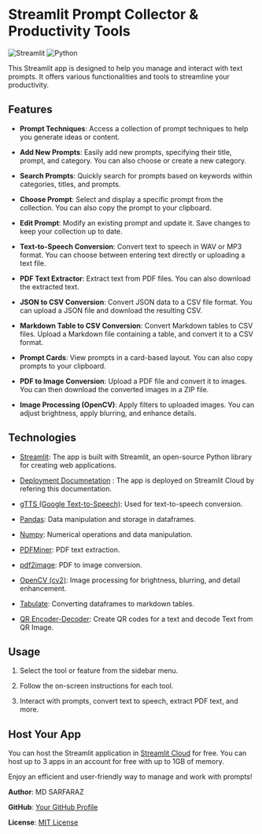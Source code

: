 # Streamlit Prompt Collector & Productivity Tools

![Streamlit](https://img.shields.io/badge/Streamlit-0.0%20%7C%201.0%20%7C%202.0-brightgreen)
![Python](https://img.shields.io/badge/Python-3.6%20%7C%203.7%20%7C%203.8%20%7C%203.9-blue)

This Streamlit app is designed to help you manage and interact with text prompts. It offers various functionalities and tools to streamline your productivity.

## Features

- **Prompt Techniques**: Access a collection of prompt techniques to help you generate ideas or content.

- **Add New Prompts**: Easily add new prompts, specifying their title, prompt, and category. You can also choose or create a new category.

- **Search Prompts**: Quickly search for prompts based on keywords within categories, titles, and prompts.

- **Choose Prompt**: Select and display a specific prompt from the collection. You can also copy the prompt to your clipboard.

- **Edit Prompt**: Modify an existing prompt and update it. Save changes to keep your collection up to date.

- **Text-to-Speech Conversion**: Convert text to speech in WAV or MP3 format. You can choose between entering text directly or uploading a text file.

- **PDF Text Extractor**: Extract text from PDF files. You can also download the extracted text.

- **JSON to CSV Conversion**: Convert JSON data to a CSV file format. You can upload a JSON file and download the resulting CSV.

- **Markdown Table to CSV Conversion**: Convert Markdown tables to CSV files. Upload a Markdown file containing a table, and convert it to a CSV format.

- **Prompt Cards**: View prompts in a card-based layout. You can also copy prompts to your clipboard.

- **PDF to Image Conversion**: Upload a PDF file and convert it to images. You can then download the converted images in a ZIP file.

- **Image Processing (OpenCV)**: Apply filters to uploaded images. You can adjust brightness, apply blurring, and enhance details.

## Technologies

- [Streamlit](https://streamlit.io/): The app is built with Streamlit, an open-source Python library for creating web applications.

- [Deployment Documnetation](https://docs.streamlit.io/streamlit-community-cloud/deploy-your-app) : The app is deployed on Streamlit Cloud by refering this documentation.

- [gTTS (Google Text-to-Speech)](https://pypi.org/project/gTTS/): Used for text-to-speech conversion.

- [Pandas](https://pandas.pydata.org/): Data manipulation and storage in dataframes.

- [Numpy](https://numpy.org/): Numerical operations and data manipulation.

- [PDFMiner](https://pdfminersix.readthedocs.io/en/latest/): PDF text extraction.

- [pdf2image](https://github.com/Belval/pdf2image): PDF to image conversion.

- [OpenCV (cv2)](https://opencv.org/): Image processing for brightness, blurring, and detail enhancement.

- [Tabulate](https://pypi.org/project/tabulate/): Converting dataframes to markdown tables.

- [QR Encoder-Decoder](): Create QR codes for a text and decode Text from QR Image. 

## Usage

1. Select the tool or feature from the sidebar menu.

2. Follow the on-screen instructions for each tool.

3. Interact with prompts, convert text to speech, extract PDF text, and more.

## Host Your App

You can host the Streamlit application in [Streamlit Cloud](https://streamlit.io/cloud) for free. You can host up to 3 apps in an account for free with up to 1GB of memory.

Enjoy an efficient and user-friendly way to manage and work with prompts!

**Author**: MD SARFARAZ 

**GitHub**: [Your GitHub Profile](https://github.com/LearnWithNewton)

**License**: [MIT License](LICENSE)
